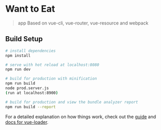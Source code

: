 # Want to Eat

> app
>Based on vue-cli, vue-router, vue-resource and webpack

## Build Setup

``` bash
# install dependencies
npm install

# serve with hot reload at localhost:8080
npm run dev

# build for production with minification
npm run build
node prod.server.js
(run at localhost:8900)

# build for production and view the bundle analyzer report
npm run build --report
```

For a detailed explanation on how things work, check out the [guide](http://vuejs-templates.github.io/webpack/) and [docs for vue-loader](http://vuejs.github.io/vue-loader).
